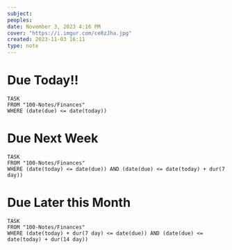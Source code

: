 ```yaml
---
subject: 
peoples: 
date: November 3, 2023 4:16 PM
cover: "https://i.imgur.com/ce8zJha.jpg"
created: 2023-11-03 16:11
type: note
---
```

# Due Today!!
```dataview
TASK 
FROM "100-Notes/Finances" 
WHERE (date(due) <= date(today))
```
# Due Next Week

```dataview
TASK 
FROM "100-Notes/Finances"
WHERE (date(today) <= date(due)) AND (date(due) <= date(today) + dur(7 day))
```
# Due Later this Month
```dataview
TASK 
FROM "100-Notes/Finances"
WHERE (date(today) + dur(7 day) <= date(due)) AND (date(due) <= date(today) + dur(14 day))
```
